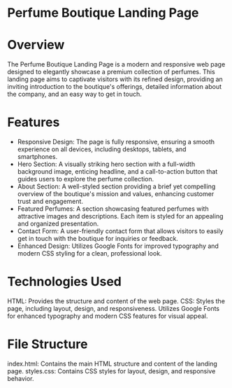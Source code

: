 # Perfume Boutique Landing Page

# Overview

The Perfume Boutique Landing Page is a modern and responsive web page designed to elegantly showcase a premium collection of perfumes. This landing page aims to captivate visitors with its refined design, providing an inviting introduction to the boutique's offerings, detailed information about the company, and an easy way to get in touch.

# Features

- Responsive Design: The page is fully responsive, ensuring a smooth experience on all devices, including desktops, tablets, and smartphones.
- Hero Section: A visually striking hero section with a full-width background image, enticing headline, and a call-to-action button that guides users to explore the perfume collection.
- About Section: A well-styled section providing a brief yet compelling overview of the boutique's mission and values, enhancing customer trust and engagement.
- Featured Perfumes: A section showcasing featured perfumes with attractive images and descriptions. Each item is styled for an appealing and organized presentation.
- Contact Form: A user-friendly contact form that allows visitors to easily get in touch with the boutique for inquiries or feedback.
- Enhanced Design: Utilizes Google Fonts for improved typography and modern CSS styling for a clean, professional look.

# Technologies Used

HTML: Provides the structure and content of the web page.
CSS: Styles the page, including layout, design, and responsiveness. Utilizes Google Fonts for enhanced typography and modern CSS features for visual appeal.

# File Structure

index.html: Contains the main HTML structure and content of the landing page.
styles.css: Contains CSS styles for layout, design, and responsive behavior.
